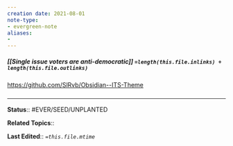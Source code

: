 ```yaml
---
creation date: 2021-08-01
note-type: 
- evergreen-note
aliases:
- 
---
```


##### [[Single issue voters are anti-democratic]] `=length(this.file.inlinks) + length(this.file.outlinks)`

https://github.com/SlRvb/Obsidian--ITS-Theme
### <hr class="footnote"/>

**Status**:: #EVER/SEED/UNPLANTED 

**Related Topics**:: 
	
**Last Edited**:: *`=this.file.mtime`*
